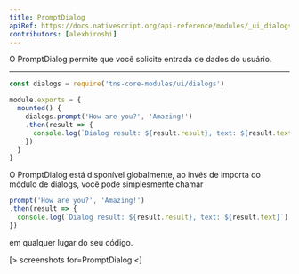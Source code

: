 ```yaml
---
title: PromptDialog
apiRef: https://docs.nativescript.org/api-reference/modules/_ui_dialogs_#prompt
contributors: [alexhiroshi]
---
```


O PromptDialog permite que você solicite entrada de dados do usuário.

---

```javascript
const dialogs = require('tns-core-modules/ui/dialogs')

module.exports = {
  mounted() {
    dialogs.prompt('How are you?', 'Amazing!')
    .then(result => {
      console.log(`Dialog result: ${result.result}, text: ${result.text}`)
    })
  }
}
```

O PromptDialog está disponível globalmente, ao invés de importa do módulo de dialogs, você pode simplesmente chamar

```javascript
prompt('How are you?', 'Amazing!')
.then(result => {
  console.log(`Dialog result: ${result.result}, text: ${result.text}`)
})
```

em qualquer lugar do seu código.

[> screenshots for=PromptDialog <]